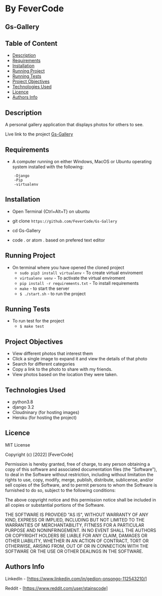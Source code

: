 # By FeverCode

## Gs-Gallery

## Table of Content

+ [Description](#description)
+ [Requirements](#requirements)
+ [Installation](#installation)
+ [Running Project](#running-project)
+ [Running Tests](#running-tests)
+ [Project Objectives](#project-objectives)
+ [Technologies Used](#technologies-used)
+ [Licence](#licence)
+ [Authors Info](#authors-info)

## Description

 A personal gallery application that displays photos for others to see.

Live link to the project
[Gs-Gallery](https://.herokuapp.com/)

## Requirements

+ A computer running on either Windows, MacOS or Ubuntu operating system installed with the following:

```-Python version 3.8
    -Django
    -Pip
    -virtualenv
```

## Installation

+ Open Terminal {Ctrl+Alt+T} on ubuntu

+ git clone `https://github.com/FeverCode/Gs-Gallery`
+ cd Gs-Gallery
+ code . or atom . based on prefered text editor

## Running Project

+ On terminal where you have opened the cloned project
  + `sudo pip3 install virtualenv` - To create virtual enviroment
  + `virtualenv venv` - To activate the virtual enviroment
  + `pip install -r requirements.txt` - To install requirements
  + `make` - to start the server
  + `$ ./start.sh` - to run the project

## Running Tests

+ To run test for the project
  + `$ make test`

## Project Objectives

+ View different photos that interest them
+ Click a single image to expand it and view the details of that photo
+ Search for different categories
+ Copy a link to the photo to share with my friends.
+ View photos based on the location they were taken.

## Technologies Used

+ python3.8
+ django 3.2
+ Cloudninary (for hosting images)
+ Heroku (for hosting the project)

## Licence

MIT License

Copyright (c) [2022] [FeverCode]

Permission is hereby granted, free of charge, to any person obtaining a copy
of this software and associated documentation files (the "Software"), to deal
in the Software without restriction, including without limitation the rights
to use, copy, modify, merge, publish, distribute, sublicense, and/or sell
copies of the Software, and to permit persons to whom the Software is
furnished to do so, subject to the following conditions:

The above copyright notice and this permission notice shall be included in all
copies or substantial portions of the Software.

THE SOFTWARE IS PROVIDED "AS IS", WITHOUT WARRANTY OF ANY KIND, EXPRESS OR
IMPLIED, INCLUDING BUT NOT LIMITED TO THE WARRANTIES OF MERCHANTABILITY,
FITNESS FOR A PARTICULAR PURPOSE AND NONINFRINGEMENT. IN NO EVENT SHALL THE
AUTHORS OR COPYRIGHT HOLDERS BE LIABLE FOR ANY CLAIM, DAMAGES OR OTHER
LIABILITY, WHETHER IN AN ACTION OF CONTRACT, TORT OR OTHERWISE, ARISING FROM,
OUT OF OR IN CONNECTION WITH THE SOFTWARE OR THE USE OR OTHER DEALINGS IN THE
SOFTWARE.

## Authors Info

LinkedIn - [<https://www.linkedin.com/in/gedion-onsongo-112543210/>]

Reddit - [https://www.reddit.com/user/stainscode]
